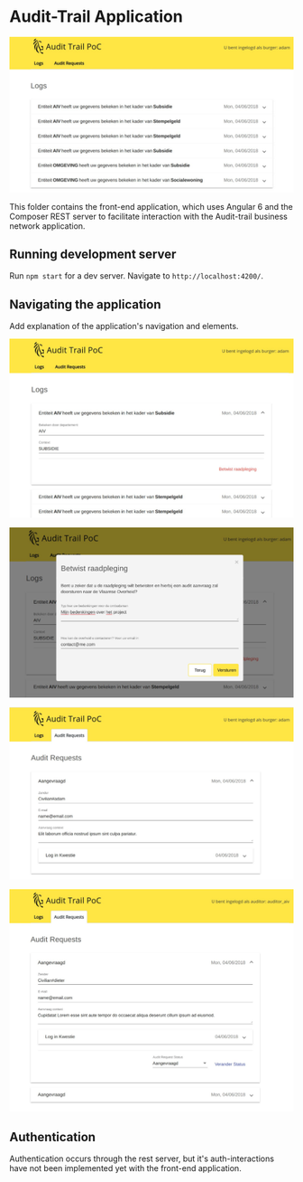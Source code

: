 # Audit-Trail Application

![App](./img/app.jpg)

This folder contains the front-end application, which uses Angular 6 and the Composer REST server to facilitate interaction with the Audit-trail business network application.

## Running development server

Run `npm start` for a dev server. Navigate to `http://localhost:4200/`.

## Navigating the application

Add explanation of the application's navigation and elements.

![Log Details](./img/log-exploration.jpg)

![Disputing](./img/dispute.jpg)

![Audit Request](./img/audit-request.jpg)

![Auditor Review](./img/auditor-audit-request.jpg)


## Authentication

Authentication occurs through the rest server, but it's auth-interactions have not been implemented yet with the front-end application.

